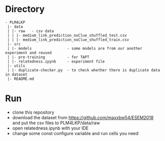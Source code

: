 # Directory
```
- PLM4LKP
 |- data
 | |- raw   - csv data
 | | |- medium_link_prediction_noClue_shuffled_test.csv
 | | |- medium_link_prediction_noClue_shuffled_train.csv
 |- src
 | |- models                - some models are from our another experiment and reused
 | |- pre-training          - for TAPT
 | |- relatedness.ipynb     - experiment file
 |- utils
 | |- duplicate-checker.py  - to check whether there is duplicate data in dataset
 |- README.md
```

# Run
- clone this repository
- download the dataset from https://github.com/maxxbw54/ESEM2018 and put the csv files to PLM4LKP/data/raw
- open relatedness.ipynb with your IDE
- change some const configure variable and run cells you need